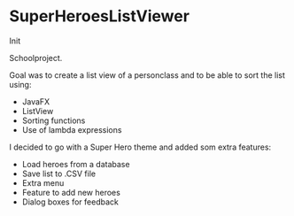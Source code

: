 # SuperHeroesListViewer
Init

Schoolproject.

Goal was to create a list view of a personclass and to be able to sort the list using:
* JavaFX
* ListView
* Sorting functions
* Use of lambda expressions

I decided to go with a Super Hero theme and added som extra features:
* Load heroes from a database
* Save list to .CSV file
* Extra menu
* Feature to add new heroes
* Dialog boxes for feedback
